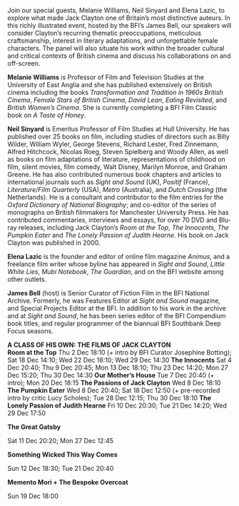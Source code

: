 
Join our special guests, Melanie Williams, Neil Sinyard and Elena Lazic, to explore what made Jack Clayton one of Britain’s most distinctive auteurs. In this richly illustrated event, hosted by the BFI’s James Bell, our speakers will consider Clayton’s recurring thematic preoccupations, meticulous craftsmanship, interest in literary adaptations, and unforgettable female characters. The panel will also situate his work within the broader cultural and critical contexts of British cinema and discuss his collaborations on and off-screen.

**Melanie Williams** is Professor of Film and Television Studies at the University of East Anglia and she has published extensively on British cinema including the books _Transformation and Tradition in 1960s British Cinema_, _Female Stars of British Cinema_, _David Lean_, _Ealing Revisited_, and _British Women’s Cinema_. She is currently completing a BFI Film Classic book on _A Taste of Honey_.

**Neil Sinyard** is Emeritus Professor of Film Studies at Hull University. He has published over 25 books on film, including studies of directors such as Billy Wilder, William Wyler, George Stevens, Richard Lester, Fred Zinnemann, Alfred Hitchcock, Nicolas Roeg, Steven Spielberg and Woody Allen, as well as books on film adaptations of literature, representations of childhood on film, silent movies, film comedy, Walt Disney, Marilyn Monroe, and Graham Greene. He has also contributed numerous book chapters and articles to international journals such as _Sight and Sound_ (UK), _Positif_ (France), _Literature/Film Quarterly_ (USA), _Metro_ (Australia), and _Dutch Crossing_ (the Netherlands). He is a consultant and contributor to the film entries for the _Oxford Dictionary of National Biography_; and co-editor of the series of monographs on British filmmakers for Manchester University Press. He has contributed commentaries, interviews and essays, for over 70 DVD and Blu-ray releases, including Jack Clayton’s _Room at the Top_, _The Innocents_, _The Pumpkin Eater_ and _The Lonely Passion of Judith Hearne_. His book on Jack Clayton was published in 2000.

**Elena Lazic** is the founder and editor of online film magazine _Animus_, and a freelance film writer whose byline has appeared in _Sight and Sound_, _Little White Lies_, _Mubi Notebook_, _The Guardian_, and on the BFI website among other outlets.

**James Bell** (host) is Senior Curator of Fiction Film in the BFI National Archive. Formerly, he was Features Editor at _Sight and Sound_ magazine, and Special Projects Editor at the BFI. In addition to his work in the archive and at _Sight and Sound_, he has been series editor of the BFI Compendium book titles, and regular programmer of the biannual BFI Southbank Deep Focus seasons.<br>



**A CLASS OF HIS OWN: THE FILMS OF JACK CLAYTON**<br>
**Room at the Top**
Thu 2 Dec 18:10 (+ intro by BFI Curator Josephine Botting); Sat 18 Dec 14:10; Wed 22 Dec 18:10; Wed 29 Dec 14:30
**The Innocents**
Sat 4 Dec 20:40; Thu 9 Dec 20:45; Mon 13 Dec 18:10; Thu 23 Dec 14:20; Mon 27 Dec 15:20; Thu 30 Dec 14:30
**Our Mother’s House**
Tue 7 Dec 20:40 (+ intro); Mon 20 Dec 18:15
**The Passions of Jack Clayton**
Wed 8 Dec 18:10
**The Pumpkin Eater**
Wed 8 Dec 20:40; Sat 18 Dec 12:50 (+ pre-recorded intro by critic Lucy Scholes); Tue 28 Dec 12:15; Thu 30 Dec 18:10
**The Lonely Passion of Judith Hearne**
Fri 10 Dec 20:30; Tue 21 Dec 14:20; Wed 29 Dec 17:50

**The Great Gatsby**

Sat 11 Dec 20:20; Mon 27 Dec 12:45

**Something Wicked This Way Comes**

Sun 12 Dec 18:30; Tue 21 Dec 20:40

**Memento Mori + The Bespoke Overcoat**

Sun 19 Dec 18:00
<!--stackedit_data:
eyJoaXN0b3J5IjpbMTQyODUyMjY2Nl19
-->